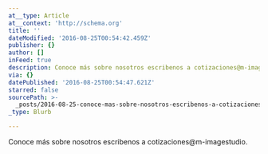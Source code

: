 ```yaml
---
at__type: Article
at__context: 'http://schema.org'
title: ''
dateModified: '2016-08-25T00:54:42.459Z'
publisher: {}
author: []
inFeed: true
description: Conoce más sobre nosotros escribenos a cotizaciones@m-imagestudio.
via: {}
datePublished: '2016-08-25T00:54:47.621Z'
starred: false
sourcePath: >-
  _posts/2016-08-25-conoce-mas-sobre-nosotros-escribenos-a-cotizacionesm-images.md
_type: Blurb

---
```

Conoce más sobre nosotros escribenos a cotizaciones@m-imagestudio.